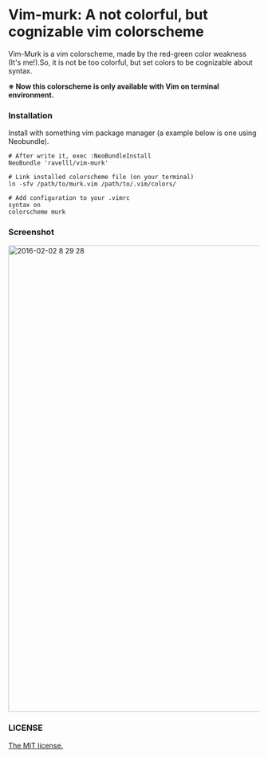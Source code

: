 # Vim-murk: A not colorful, but cognizable vim colorscheme

Vim-Murk is a vim colorscheme, made by the red-green color weakness (It's me!).So, it is not be too colorful, but set colors to be cognizable about syntax.

**※ Now this colorscheme is only available with Vim on terminal environment.**

### Installation

Install with something vim package manager (a example below is one using Neobundle).

```vim
# After write it, exec :NeoBundleInstall
NeoBundle 'ravelll/vim-murk'

# Link installed colorscheme file (on your terminal)
ln -sfv /path/to/murk.vim /path/to/.vim/colors/

# Add configuration to your .vimrc
syntax on
colorscheme murk
```

### Screenshot

<img width="933" alt="2016-02-02 8 29 28" src="https://cloud.githubusercontent.com/assets/2294362/12734941/221eec40-c987-11e5-8d9e-c28633e711a4.png">

### LICENSE

[The MIT license.](https://github.com/ravelll/vim-murk/blob/master/LICENSE.md)
